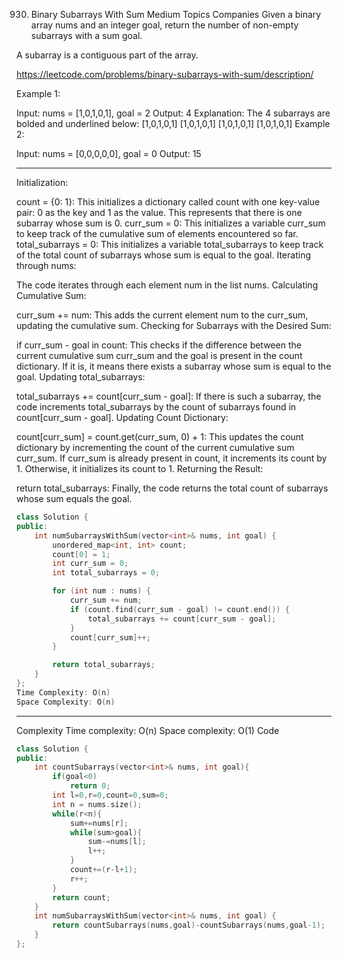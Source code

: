 930. Binary Subarrays With Sum
Medium
Topics
Companies
Given a binary array nums and an integer goal, return the number of non-empty subarrays with a sum goal.

A subarray is a contiguous part of the array.

 https://leetcode.com/problems/binary-subarrays-with-sum/description/

Example 1:

Input: nums = [1,0,1,0,1], goal = 2
Output: 4
Explanation: The 4 subarrays are bolded and underlined below:
[1,0,1,0,1]
[1,0,1,0,1]
[1,0,1,0,1]
[1,0,1,0,1]
Example 2:

Input: nums = [0,0,0,0,0], goal = 0
Output: 15

 ---

 Initialization:

count = {0: 1}: This initializes a dictionary called count with one key-value pair: 0 as the key and 1 as the value. This represents that there is one subarray whose sum is 0.
curr_sum = 0: This initializes a variable curr_sum to keep track of the cumulative sum of elements encountered so far.
total_subarrays = 0: This initializes a variable total_subarrays to keep track of the total count of subarrays whose sum is equal to the goal.
Iterating through nums:

The code iterates through each element num in the list nums.
Calculating Cumulative Sum:

curr_sum += num: This adds the current element num to the curr_sum, updating the cumulative sum.
Checking for Subarrays with the Desired Sum:

if curr_sum - goal in count: This checks if the difference between the current cumulative sum curr_sum and the goal is present in the count dictionary.
If it is, it means there exists a subarray whose sum is equal to the goal.
Updating total_subarrays:

total_subarrays += count[curr_sum - goal]: If there is such a subarray, the code increments total_subarrays by the count of subarrays found in count[curr_sum - goal].
Updating Count Dictionary:

count[curr_sum] = count.get(curr_sum, 0) + 1: This updates the count dictionary by incrementing the count of the current cumulative sum curr_sum. If curr_sum is already present in count, it increments its count by 1. Otherwise, it initializes its count to 1.
Returning the Result:

return total_subarrays: Finally, the code returns the total count of subarrays whose sum equals the goal.

```cpp
class Solution {
public:
    int numSubarraysWithSum(vector<int>& nums, int goal) {
        unordered_map<int, int> count;
        count[0] = 1;
        int curr_sum = 0;
        int total_subarrays = 0;

        for (int num : nums) {
            curr_sum += num;
            if (count.find(curr_sum - goal) != count.end()) {
                total_subarrays += count[curr_sum - goal];
            }
            count[curr_sum]++;
        }

        return total_subarrays;
    }
};
Time Complexity: O(n)
Space Complexity: O(n)
```

---
Complexity
Time complexity: O(n)
Space complexity: O(1)
Code

```cpp
class Solution {
public:
    int countSubarrays(vector<int>& nums, int goal){
        if(goal<0)
            return 0;
        int l=0,r=0,count=0,sum=0;
        int n = nums.size();
        while(r<n){
            sum+=nums[r];
            while(sum>goal){
                sum-=nums[l];
                l++;
            }
            count+=(r-l+1);
            r++;
        }
        return count;
    }
    int numSubarraysWithSum(vector<int>& nums, int goal) {
        return countSubarrays(nums,goal)-countSubarrays(nums,goal-1);
    }
};

```
